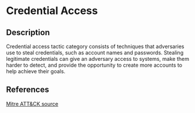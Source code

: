# Credential Access

## Description

Credential access tactic category consists of techniques that adversaries use to steal credentials, such as account names and passwords. Stealing legitimate credentials can give an adversary access to systems, make them harder to detect, and provide the opportunity to create more accounts to help achieve their goals.

## References

[Mitre ATT&CK source](https://attack.mitre.org/tactics/TA0006/)
